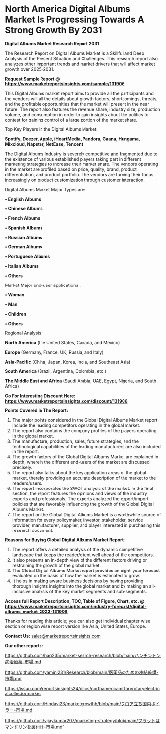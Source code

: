 # North America Digital Albums Market Is Progressing Towards A Strong Growth By 2031

<strong>Digital Albums Market Research Report 2031</strong>

The Research Report on Digital Albums Market is a Skillful and Deep Analysis of the Present Situation and Challenges. This research report also analyzes other important trends and market drivers that will affect market growth over 2025-2031.

<strong>Request Sample Report @ <a href=https://www.marketreportsinsights.com/sample/131906>https://www.marketreportsinsights.com/sample/131906</a></strong>

This Digital Albums market report aims to provide all the participants and the vendors will all the details about growth factors, shortcomings, threats, and the profitable opportunities that the market will present in the near future. The report also features the revenue share, industry size, production volume, and consumption in order to gain insights about the politics to contest for gaining control of a large portion of the market share.

Top Key Players in the Digital Albums Market:

<strong>Spotify, Deezer, Apple, iHeartMedia, Pandora, Gaana, Hungama, Mixcloud, Napster, NetEase, Tencent</strong>

The Digital Albums Industry is severely competitive and fragmented due to the existence of various established players taking part in different marketing strategies to increase their market share. The vendors operating in the market are profiled based on price, quality, brand, product differentiation, and product portfolio. The vendors are turning their focus increasingly on product customization through customer interaction.

Digital Albums Market Major Types are:

<strong>• English Albums

• Chinese Albums

• French Albums

• Spanish Albums

• Russian Albums

• German Albums

• Portuguese Albums

• Italian Albums

• Others</strong>

Market Major end-user applications :

<strong>• Woman

• Man

• Children

• Others</strong>

Regional Analysis

</u><strong><b>North America</b></strong> (the United States, Canada, and Mexico)

<strong><b>Europe </b></strong>(Germany, France, UK, Russia, and Italy)

<strong><b>Asia-Pacific</b></strong> (China, Japan, Korea, India, and Southeast Asia)

<strong><b>South America</b></strong> (Brazil, Argentina, Colombia, etc.)

<strong><b>The Middle East and Africa</b></strong> (Saudi Arabia, UAE, Egypt, Nigeria, and South Africa)

<strong>Go For Interesting Discount Here: <a href=https://www.marketreportsinsights.com/discount/131906>https://www.marketreportsinsights.com/discount/131906</a></strong>

<strong>Points Covered in The Report:</strong>
<ol>
  <li>The major points considered in the Global Digital Albums Market report include the leading competitors operating in the global market.</li>
  <li>The report also contains the company profiles of the players operating in the global market.</li>
  <li>The manufacture, production, sales, future strategies, and the technological capabilities of the leading manufacturers are also included in the report.</li>
  <li>The growth factors of the Global Digital Albums Market are explained in-depth, wherein the different end-users of the market are discussed precisely.</li>
  <li>The report also talks about the key application areas of the global market, thereby providing an accurate description of the market to the readers/users.</li>
  <li>The report incorporates the SWOT analysis of the market. In the final section, the report features the opinions and views of the industry experts and professionals. The experts analyzed the export/import policies that are favorably influencing the growth of the Global Digital Albums Market.</li>
  <li>The report on the Global Digital Albums Market is a worthwhile source of information for every policymaker, investor, stakeholder, service provider, manufacturer, supplier, and player interested in purchasing this research document.</li>
</ol>
<strong>Reasons for Buying Global Digital Albums Market Report:</strong>

<ol>
  <li>The report offers a detailed analysis of the dynamic competitive landscape that keeps the reader/client well ahead of the competitors.</li>
  <li>It also presents an in-depth view of the different factors driving or restraining the growth of the global market.</li>
  <li>The Global Digital Albums Market report provides an eight-year forecast evaluated on the basis of how the market is estimated to grow.</li>
  <li>It helps in making aware business decisions by having providing thorough insights insights into the global market and by making an all-inclusive analysis of the key market segments and sub-segments.</li>
</ol>
<strong>Access full Report Description, TOC, Table of Figure, Chart, etc. @ <a href=https://www.marketreportsinsights.com/industry-forecast/digital-albums-market-2022-131906>https://www.marketreportsinsights.com/industry-forecast/digital-albums-market-2022-131906</a></strong>


Thanks for reading this article; you can also get individual chapter wise section or region wise report version like Asia, United States, Europe.

<strong>Contact Us:</strong>
sales@marketreportsinsights.com

<strong>Our other reports:</strong>

<a href=https://github.com/haq235/market-search-research/blob/main/ハンチントン病治療薬-市場.md>https://github.com/haq235/market-search-research/blob/main/ハンチントン病治療薬-市場.md</a>

<a href=https://github.com/yamini231/Research/blob/main/医薬品のための凍結乾燥-市場.md>https://github.com/yamini231/Research/blob/main/医薬品のための凍結乾燥-市場.md</a>

<a href=https://issuu.com/reportsinsights24/docs/northamericamiltaryrotaryelectricalcollectormarket>https://issuu.com/reportsinsights24/docs/northamericamiltaryrotaryelectricalcollectormarket</a>

<a href=https://github.com/Hindavi23/marketgrowthh/blob/main/フロア立ち国内ボイラー-市場.md>https://github.com/Hindavi23/marketgrowthh/blob/main/フロア立ち国内ボイラー-市場.md</a>

<a href=https://github.com/vijaykumar207/marketing-strategy/blob/main/フラットはマンドリンを裏付け-市場.md>https://github.com/vijaykumar207/marketing-strategy/blob/main/フラットはマンドリンを裏付け-市場.md</a>"
